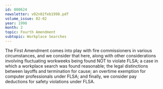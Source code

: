 ```yaml
---
id: 000624
newsletter: v02n02feb1998.pdf
volume_issue: 02-02
year: 1998
month: 2
topic: Fourth Amendment
subtopic: Workplace Searches
---
```


The First Amendment comes into play with fire commissioners in various circumstances, and we consider that here, along with other considerations involving fluctuating workweeks being found NOT to violate FLSA; a case in which a workplace search was found reasonable; the legal distinctions between layoffs and termination for cause; an overtime exemption for computer professionals under FLSA; and finally, we consider pay deductions for safety violations under FLSA.
